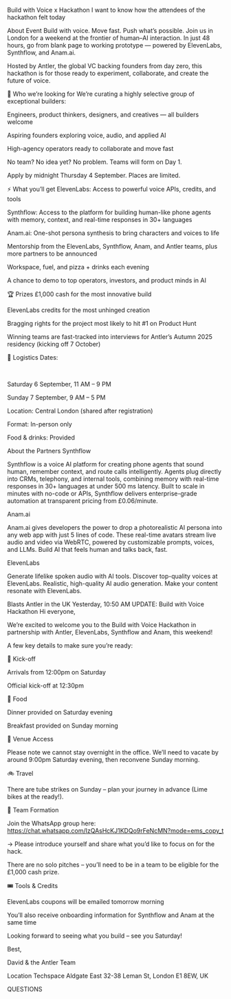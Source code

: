 Build with Voice x Hackathon
I want to know how the attendees of the hackathon felt today


About Event
​Build with voice. Move fast. Push what’s possible.
​Join us in London for a weekend at the frontier of human–AI interaction. In just 48 hours, go from blank page to working prototype — powered by ElevenLabs, Synthflow, and Anam.ai.

​Hosted by Antler, the global VC backing founders from day zero, this hackathon is for those ready to experiment, collaborate, and create the future of voice.

​👤 Who we’re looking for
​We’re curating a highly selective group of exceptional builders:

​Engineers, product thinkers, designers, and creatives — all builders welcome

​Aspiring founders exploring voice, audio, and applied AI

​High-agency operators ready to collaborate and move fast

​No team? No idea yet? No problem. Teams will form on Day 1.

​Apply by midnight Thursday 4 September. Places are limited.

​⚡ What you’ll get
​ElevenLabs: Access to powerful voice APIs, credits, and tools

​Synthflow: Access to the platform for building human-like phone agents with memory, context, and real-time responses in 30+ languages

​Anam.ai: One-shot persona synthesis to bring characters and voices to life

​Mentorship from the ElevenLabs, Synthflow, Anam, and Antler teams, plus more partners to be announced

​Workspace, fuel, and pizza + drinks each evening

​A chance to demo to top operators, investors, and product minds in AI

​🏆 Prizes
​£1,000 cash for the most innovative build

​ElevenLabs credits for the most unhinged creation

​Bragging rights for the project most likely to hit #1 on Product Hunt

​Winning teams are fast-tracked into interviews for Antler’s Autumn 2025 residency (kicking off 7 October)

​📍 Logistics
​Dates:

​

​Saturday 6 September, 11 AM – 9 PM

​Sunday 7 September, 9 AM – 5 PM

​Location: Central London (shared after registration)

​Format: In-person only

​Food & drinks: Provided

​About the Partners
​Synthflow

​Synthflow is a voice AI platform for creating phone agents that sound human, remember context, and route calls intelligently. Agents plug directly into CRMs, telephony, and internal tools, combining memory with real-time responses in 30+ languages at under 500 ms latency. Built to scale in minutes with no-code or APIs, Synthflow delivers enterprise-grade automation at transparent pricing from £0.06/minute.

​Anam.ai

​Anam.ai gives developers the power to drop a photorealistic AI persona into any web app with just 5 lines of code. These real-time avatars stream live audio and video via WebRTC, powered by customizable prompts, voices, and LLMs. Build AI that feels human and talks back, fast.

​ElevenLabs

​Generate lifelike spoken audio with AI tools. Discover top-quality voices at ElevenLabs. Realistic, high-quality AI audio generation. Make your content resonate with ElevenLabs.

Blasts
Antler in the UK
Yesterday, 10:50 AM
UPDATE: Build with Voice Hackathon
​Hi everyone,

​We’re excited to welcome you to the Build with Voice Hackathon in partnership with Antler, ElevenLabs, Synthflow and Anam, this weekend!

​A few key details to make sure you’re ready:

​📍 Kick-off

​Arrivals from 12:00pm on Saturday

​Official kick-off at 12:30pm

​🍴 Food

​Dinner provided on Saturday evening

​Breakfast provided on Sunday morning

​🏢 Venue Access

​Please note we cannot stay overnight in the office. We’ll need to vacate by around 9:00pm Saturday evening, then reconvene Sunday morning.

​🚲 Travel

​There are tube strikes on Sunday – plan your journey in advance (Lime bikes at the ready!).

​💬 Team Formation

​Join the WhatsApp group here: https://chat.whatsapp.com/IzQAsHcKJ1KDQo9rFeNcMN?mode=ems_copy_t

​→ Please introduce yourself and share what you’d like to focus on for the hack.

​There are no solo pitches – you’ll need to be in a team to be eligible for the £1,000 cash prize.

​🎟️ Tools & Credits

​ElevenLabs coupons will be emailed tomorrow morning

​You’ll also receive onboarding information for Synthflow and Anam at the same time

​Looking forward to seeing what you build – see you Saturday!

​Best,

​David & the Antler Team

Location
Techspace Aldgate East
32-38 Leman St, London E1 8EW, UK


QUESTIONS